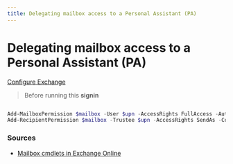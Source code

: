 ```yaml
---
title: Delegating mailbox access to a Personal Assistant (PA) 
---
```


# Delegating mailbox access to a Personal Assistant (PA) 

[Configure Exchange](../_configure)

> Before running this **signin**
```PowerShell

Add-MailboxPermission $mailbox -User $upn -AccessRights FullAccess -AutoMapping $false
Add-RecipientPermission $mailbox -Trustee $upn -AccessRights SendAs -Confirm:$False

```



### Sources
- [Mailbox cmdlets in Exchange Online](https://technet.microsoft.com/da-dk/library/dn641230(v=exchg.160).aspx)

